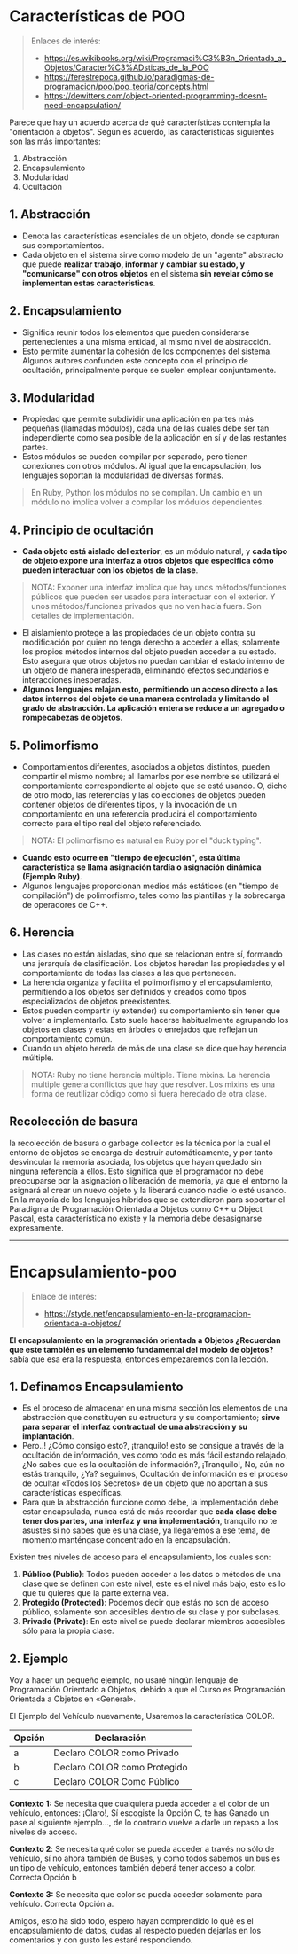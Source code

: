 
# Características de POO

> Enlaces de interés:
> * https://es.wikibooks.org/wiki/Programaci%C3%B3n_Orientada_a_Objetos/Caracter%C3%ADsticas_de_la_POO
> * https://ferestrepoca.github.io/paradigmas-de-programacion/poo/poo_teoria/concepts.html
> * https://dewitters.com/object-oriented-programming-doesnt-need-encapsulation/

Parece que hay un acuerdo acerca de qué características contempla la "orientación a objetos". Según es acuerdo, las características siguientes son las más importantes:
1. Abstracción
2. Encapsulamiento
3. Modularidad
4. Ocultación

## 1. Abstracción

* Denota las características esenciales de un objeto, donde se capturan sus comportamientos.
* Cada objeto en el sistema sirve como modelo de un "agente" abstracto que puede **realizar trabajo, informar y cambiar su estado, y "comunicarse" con otros objetos** en el sistema **sin revelar cómo se implementan estas características**.

## 2. Encapsulamiento

* Significa reunir todos los elementos que pueden considerarse pertenecientes a una misma entidad, al mismo nivel de abstracción.
* Esto permite aumentar la cohesión de los componentes del sistema. Algunos autores confunden este concepto con el principio de ocultación, principalmente porque se suelen emplear conjuntamente.

## 3. Modularidad

* Propiedad que permite subdividir una aplicación en partes más pequeñas (llamadas módulos), cada una de las cuales debe ser tan independiente como sea posible de la aplicación en sí y de las restantes partes.
* Estos módulos se pueden compilar por separado, pero tienen conexiones con otros módulos. Al igual que la encapsulación, los lenguajes soportan la modularidad de diversas formas.

> En Ruby, Python los módulos no se compilan. Un cambio en un módulo no implica volver a compilar los módulos dependientes.

## 4. Principio de ocultación

* **Cada objeto está aislado del exterior**, es un módulo natural, y **cada tipo de objeto expone una interfaz a otros objetos que especifica cómo pueden interactuar con los objetos de la clase**.

> NOTA: Exponer una interfaz implica que hay unos métodos/funciones públicos que pueden ser usados para interactuar con el exterior. Y unos métodos/funciones privados que no ven hacía fuera. Son detalles de implementación.

* El aislamiento protege a las propiedades de un objeto contra su modificación por quien no tenga derecho a acceder a ellas; solamente los propios métodos internos del objeto pueden acceder a su estado. Esto asegura que otros objetos no puedan cambiar el estado interno de un objeto de manera inesperada, eliminando efectos secundarios e interacciones inesperadas.
* **Algunos lenguajes relajan esto, permitiendo un acceso directo a los datos internos del objeto de una manera controlada y limitando el grado de abstracción. La aplicación entera se reduce a un agregado o rompecabezas de objetos**.

## 5. Polimorfismo

* Comportamientos diferentes, asociados a objetos distintos, pueden compartir el mismo nombre; al llamarlos por ese nombre se utilizará el comportamiento correspondiente al objeto que se esté usando. O, dicho de otro modo, las referencias y las colecciones de objetos pueden contener objetos de diferentes tipos, y la invocación de un comportamiento en una referencia producirá el comportamiento correcto para el tipo real del objeto referenciado.

> NOTA: El polimorfismo es natural en Ruby por el "duck typing".

* **Cuando esto ocurre en "tiempo de ejecución", esta última característica se llama asignación tardía o asignación dinámica (Ejemplo Ruby)**.
* Algunos lenguajes proporcionan medios más estáticos (en "tiempo de compilación") de polimorfismo, tales como las plantillas y la sobrecarga de operadores de C++.


## 6. Herencia

* Las clases no están aisladas, sino que se relacionan entre sí, formando una jerarquía de clasificación. Los objetos heredan las propiedades y el comportamiento de todas las clases a las que pertenecen.
* La herencia organiza y facilita el polimorfismo y el encapsulamiento, permitiendo a los objetos ser definidos y creados como tipos especializados de objetos preexistentes.
* Estos pueden compartir (y extender) su comportamiento sin tener que volver a implementarlo. Esto suele hacerse habitualmente agrupando los objetos en clases y estas en árboles o enrejados que reflejan un comportamiento común.
* Cuando un objeto hereda de más de una clase se dice que hay herencia múltiple.

> NOTA: Ruby no tiene herencia múltiple. Tiene mixins. La herencia multiple genera conflictos que hay que resolver. Los mixins es una forma de reutilizar código como si fuera heredado de otra clase.

## Recolección de basura

la recolección de basura o garbage collector es la técnica por la cual el entorno de objetos se encarga de destruir automáticamente, y por tanto desvincular la memoria asociada, los objetos que hayan quedado sin ninguna referencia a ellos. Esto significa que el programador no debe preocuparse por la asignación o liberación de memoria, ya que el entorno la asignará al crear un nuevo objeto y la liberará cuando nadie lo esté usando.
    En la mayoría de los lenguajes híbridos que se extendieron para soportar el Paradigma de Programación Orientada a Objetos como C++ u Object Pascal, esta característica no existe y la memoria debe desasignarse expresamente.

---

# Encapsulamiento-poo

> Enlace de interés:
> * https://styde.net/encapsulamiento-en-la-programacion-orientada-a-objetos/

**El encapsulamiento en la programación orientada a Objetos ¿Recuerdan que este también es un elemento fundamental del modelo de objetos?** sabía que esa era la respuesta, entonces empezaremos con la lección.

## 1. Definamos Encapsulamiento

* Es el proceso de almacenar en una misma sección los elementos de una abstracción que constituyen su estructura y su comportamiento; **sirve para separar el interfaz contractual de una abstracción y su implantación**.
* Pero..! ¿Cómo consigo esto?, ¡tranquilo! esto se consigue a través de la ocultación de información, ves como todo es más fácil estando relajado, ¿No sabes que es la ocultación de información?, ¡Tranquilo!, No, aún no estás tranquilo, ¿Ya? seguimos, Ocultación de información es el proceso de ocultar «Todos los Secretos» de un objeto que no aportan a sus características específicas.
* Para que la abstracción funcione como debe, la implementación debe estar encapsulada, nunca está de más recordar que **cada clase debe tener dos partes, una interfaz y una implementación**, tranquilo no te asustes si no sabes que es una clase, ya llegaremos a ese tema, de momento manténgase concentrado en la encapsulación.


Existen tres niveles de acceso para el encapsulamiento, los cuales son:
1. **Público (Public)**: Todos pueden acceder a los datos o métodos de una clase que se definen con este nivel, este es el nivel más bajo, esto es lo que tu quieres que la parte externa vea.
2. **Protegido (Protected)**: Podemos decir que estás no son de acceso público, solamente son accesibles dentro de su clase y por subclases.
3. **Privado (Private)**: En este nivel se puede declarar miembros accesibles sólo para la propia clase.

## 2. Ejemplo

Voy a hacer un pequeño ejemplo, no usaré ningún lenguaje de Programación Orientado a Objetos, debido a que el Curso es Programación Orientada a Objetos en «General».

El Ejemplo del Vehículo nuevamente, Usaremos la característica COLOR.

| Opción | Declaración |
| ------ | ----------- |
| a      |  Declaro COLOR como Privado   |
| b      |  Declaro COLOR como Protegido |
| c      |  Declaro COLOR Como Público   |

**Contexto 1:**  Se necesita que cualquiera pueda acceder a el color de un vehículo, entonces: ¡Claro!, Sí escogiste la Opción C, te has Ganado un pase al siguiente ejemplo…, de lo contrario vuelve a darle un repaso a los niveles de acceso.

**Contexto 2**: Se necesita qué color se pueda acceder a través no sólo de vehículo, sí no ahora también de Buses, y como todos sabemos un bus es un tipo de vehículo, entonces también deberá tener acceso a color. Correcta Opción b

**Contexto 3:** Se necesita que color se pueda acceder solamente para vehículo.
Correcta Opción a.

Amigos, esto ha sido todo, espero hayan comprendido lo qué es el encapsulamiento de datos, dudas al respecto pueden dejarlas en los comentarios y con gusto les estaré respondiendo.
